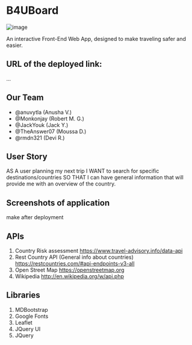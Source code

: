 # B4UBoard
![image](https://user-images.githubusercontent.com/102705118/173204051-6f849087-b930-4887-988c-c4135d91f4f3.png)

An interactive Front-End Web App, designed to make traveling safer and easier.

## URL of the deployed link:
...

## Our Team
* @anuvytla (Anusha V.)
* @Monkonjay (Robert M. G.)
* @JackYouk (Jack Y.)
* @TheAnswer07 (Moussa D.)
* @rmdn321 (Devi R.)

## User Story
AS A user planning my next trip
I WANT to search for specific destinations/countries
SO THAT I can have general information that will provide me with an overview of the country.

## Screenshots of application
make after deployment

## APIs
1. Country Risk assessment
https://www.travel-advisory.info/data-api
2. Rest Country API (General info about countries)
https://restcountries.com/#api-endpoints-v3-all
3. Open Street Map
https://openstreetmap.org
4. Wikipedia
http://en.wikipedia.org/w/api.php

## Libraries
1. MDBootstrap
2. Google Fonts
3. Leaflet
4. JQuery UI
5. JQuery
